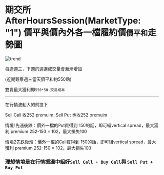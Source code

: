 # 期交所 AfterHoursSession(MarketType: "1") 價平與價內外各一檔履約價`價平和`走勢圖
![trend](https://i.imgur.com/uiElLUG.png)

每逢週三，下週的週選成交量會漸漸增加

(近期觀察週三當天價平和約550點)

雙賣最大獲利即`550*50-交易成本`
* * *
在行情波動大的前提下

Sell Call 收252 premuim, Sell Put 也收252 premuim

情境1先漲後跌：價外一檔的Put買得到 150的話，即可組vertical spread，最大獲利 premium 252-150 = 102，最大損失100

情境2先跌後漲：價外一檔的Call買得到 150的話，即可組vertical spread，最大獲利 premium 252-150 = 102，最大損失100

### 理想情境是在行情振盪中組好`Sell Call + Buy Call`與 `Sell Put + Buy Put`

